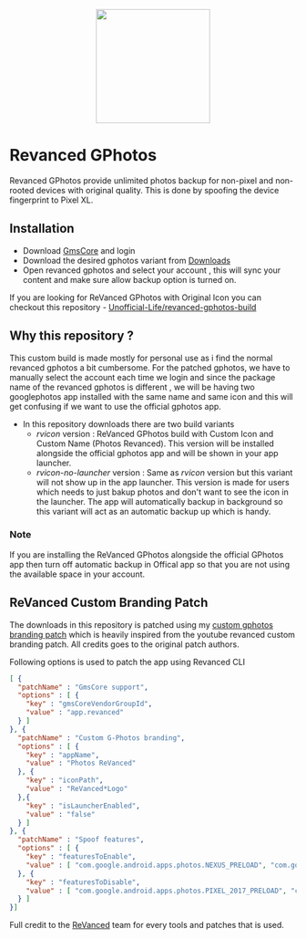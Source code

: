 <p align="center">
  <img width="200" height="auto" src="https://github.com/athuld/revanced-gphotos/blob/main/google-photos-revanced.png" />
</p>

# Revanced GPhotos
Revanced GPhotos provide unlimited photos backup for non-pixel and non-rooted devices with original quality. This is done by spoofing the device fingerprint to Pixel XL.

## Installation
* Download [GmsCore](https://github.com/ReVanced/GmsCore/releases) and login
* Download the desired gphotos variant from [Downloads](https://github.com/athuld/revanced-gphotos/releases)
* Open revanced gphotos and select your account , this will sync your content and make sure allow backup option is turned on.

If you are looking for ReVanced GPhotos with Original Icon you can checkout this repository - [Unofficial-Life/revanced-gphotos-build](https://github.com/Unofficial-Life/revanced-gphotos-build)


## Why this repository ?
This custom build is made mostly for personal use as i find the normal revanced gphotos a bit cumbersome. For the patched gphotos, we have to manually select the account each time we login and since the package name of the revanced gphotos is different , we will be having two googlephotos app installed with the same name and same icon and this will get confusing if we want to use the official gphotos app.
* In this repository downloads there are two build variants
  * *rvicon* version : ReVanced GPhotos build with Custom Icon and Custom Name (Photos Revanced). This version will be installed alongside the official gphotos app and will be shown in your app launcher.
  * *rvicon-no-launcher* version : Same as *rvicon* version but this variant will not show up in the app launcher. This version is made for users which needs to just bakup photos and don't want to see the icon in the launcher. The app will automatically backup in background so this variant will act as an automatic backup up which is handy.

 ### Note
 If you are installing the ReVanced GPhotos alongside the official GPhotos app then turn off automatic backup in Offical app so that you are not using the available space in your account.
 
## ReVanced Custom Branding Patch

The downloads in this repository is patched using my [custom gphotos branding patch](https://github.com/athuld/revanced-patches/commit/3c561c939d2cce8f89ac26a2a1f240eea9019ce8) which is heavily inspired from the youtube revanced custom branding patch. All credits goes to the original patch authors.

Following options is used to patch the app using Revanced CLI
```json
[ {
  "patchName" : "GmsCore support",
  "options" : [ {
    "key" : "gmsCoreVendorGroupId",
    "value" : "app.revanced"
  } ]
}, {
  "patchName" : "Custom G-Photos branding",
  "options" : [ {
    "key" : "appName",
    "value" : "Photos ReVanced"
  }, {
    "key" : "iconPath",
    "value" : "ReVanced*Logo"
  },{
    "key" : "isLauncherEnabled",
    "value" : "false"
  } ]
}, {
  "patchName" : "Spoof features",
  "options" : [ {
    "key" : "featuresToEnable",
    "value" : [ "com.google.android.apps.photos.NEXUS_PRELOAD", "com.google.android.apps.photos.nexus_preload" ]
  }, {
    "key" : "featuresToDisable",
    "value" : [ "com.google.android.apps.photos.PIXEL_2017_PRELOAD", "com.google.android.apps.photos.PIXEL_2018_PRELOAD", "com.google.android.apps.photos.PIXEL_2019_MIDYEAR_PRELOAD", "com.google.android.apps.photos.PIXEL_2019_PRELOAD", "com.google.android.feature.PIXEL_2020_MIDYEAR_EXPERIENCE", "com.google.android.feature.PIXEL_2020_EXPERIENCE", "com.google.android.feature.PIXEL_2021_MIDYEAR_EXPERIENCE", "com.google.android.feature.PIXEL_2021_EXPERIENCE", "com.google.android.feature.PIXEL_2022_MIDYEAR_EXPERIENCE", "com.google.android.feature.PIXEL_2022_EXPERIENCE", "com.google.android.feature.PIXEL_2023_MIDYEAR_EXPERIENCE", "com.google.android.feature.PIXEL_2023_EXPERIENCE", "com.google.android.feature.PIXEL_2024_MIDYEAR_EXPERIENCE", "com.google.android.feature.PIXEL_2024_EXPERIENCE", "com.google.android.feature.PIXEL_2025_MIDYEAR_EXPERIENCE" ]
  } ]
}]
```

Full credit to the [ReVanced](https://github.com/athuld/revanced-patches.git]) team for every tools and patches that is used.
